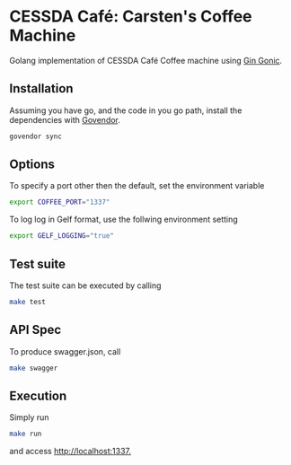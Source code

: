 # CESSDA Café: Carsten's Coffee Machine

Golang implementation of CESSDA Café Coffee machine using [Gin Gonic](https://github.com/gin-gonic/gin/).

## Installation

Assuming you have go, and the code in you go path,
install the dependencies with [Govendor](https://github.com/kardianos/govendor).

```bash
govendor sync
```

## Options

To specify a port other then the default, set the environment variable
```bash
export COFFEE_PORT="1337"
```

To log log in Gelf format, use the follwing environment setting
```bash
export GELF_LOGGING="true"
```

## Test suite

The test suite can be executed by calling

```bash
make test
```

## API Spec

To produce swagger.json, call
```bash
make swagger
```


## Execution

Simply run

```bash
make run
```

and access <http://localhost:1337.>

